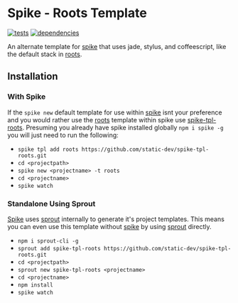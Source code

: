 # Spike - Roots Template

[![tests](http://img.shields.io/travis/static-dev/spike-tpl-base/master.svg?style=flat)](https://travis-ci.org/spike-tpl-base/spike-tpl-base) [![dependencies](http://david-dm.org/static-dev/spike-tpl-base.svg?path=root)](https://david-dm.org/static-dev/spike-tpl-base?path=root)

An alternate template for [spike](https://github.com/static-dev/spike) that uses jade, stylus, and coffeescript, like the default stack in [roots](http://roots.cx).

## Installation

### With Spike

If the `spike new` default template for use within [spike](https://github.com/static-dev/spike) isnt your preference and you would rather use the [roots](https://github.com/jescalan/roots) template within spike use [spike-tpl-roots](https://github.com/static-dev/spike-tpl-roots). Presuming you already have spike installed globally `npm i spike -g` you will just need to run the following:

- `spike tpl add roots https://github.com/static-dev/spike-tpl-roots.git`
- `cd <projectpath>`
- `spike new <projectname> -t roots`	
- `cd <projectname>`
- `spike watch`

### Standalone Using Sprout

[Spike](https://github.com/static-dev/spike) uses [sprout](https://github.com/carrot/sprout) internally to generate it's project templates. This means you can even use this template without [spike](https://github.com/static-dev/spike) by using [sprout](https://github.com/carrot/sprout) directly.

- `npm i sprout-cli -g`
- `sprout add spike-tpl-roots https://github.com/static-dev/spike-tpl-roots.git`
- `cd <projectpath>`
- `sprout new spike-tpl-roots <projectname>`
- `cd <projectname>`
- `npm install`
- `spike watch`


	
